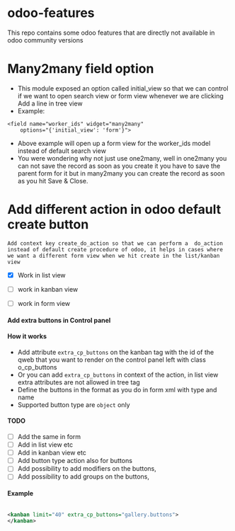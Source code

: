 # odoo-features
This repo contains some odoo features that are directly not available in odoo community versions

# Many2many field option
* This module exposed an option called initial_view so that we can control if we
want to open search view or form view whenever we are clicking Add a line in tree view
* Example: 
```
<field name="worker_ids" widget="many2many"
    options="{'initial_view': 'form'}">
```
* Above example will open up a form view for the worker_ids model instead of default
search view
* You were wondering why not just use one2many, well in one2many you can not save
the record as soon as you create it you have to save the parent form for it but
in many2many you can create the record as soon as you hit Save & Close.


# Add different action in odoo default create button

`Add context key create_do_action so that we can perform a 
do_action instead of default create procedure of odoo,
it helps in cases where we want a different form view when we
hit create in the list/kanban view
`

- [x] Work in list view
- [ ] work in kanban view
- [ ] work in form view



#### Add extra buttons in Control panel

#### How it works

* Add attribute `extra_cp_buttons` on the kanban tag with the id of the qweb that you want to render
  on the control panel left with class o_cp_buttons
* Or you can add `extra_cp_buttons` in context of the action, in list view extra attributes
are not allowed in tree tag
* Define the buttons in the format as you do in form xml with type and name
* Supported button type are `object` only

#### TODO

- [ ] Add the same in form
- [ ] Add in list view etc 
- [ ] Add in kanban view etc 
- [ ] Add button type action also for buttons
- [ ] Add possibility to add modifiers on the buttons,
- [ ] Add possibility to add groups on the buttons,

#### Example

```xml

<kanban limit="40" extra_cp_buttons="gallery.buttons">
</kanban>

```